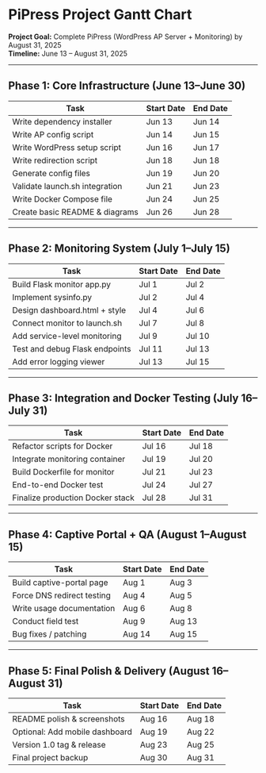 # PiPress Project Gantt Chart

**Project Goal:** Complete PiPress (WordPress AP Server + Monitoring) by August 31, 2025  
**Timeline:** June 13 – August 31, 2025

---

## Phase 1: Core Infrastructure (June 13–June 30)

| Task                             | Start Date | End Date   |
|----------------------------------|------------|------------|
| Write dependency installer       | Jun 13     | Jun 14     |
| Write AP config script           | Jun 14     | Jun 15     |
| Write WordPress setup script     | Jun 16     | Jun 17     |
| Write redirection script         | Jun 18     | Jun 18     |
| Generate config files            | Jun 19     | Jun 20     |
| Validate launch.sh integration   | Jun 21     | Jun 23     |
| Write Docker Compose file        | Jun 24     | Jun 25     |
| Create basic README & diagrams   | Jun 26     | Jun 28     |

---

## Phase 2: Monitoring System (July 1–July 15)

| Task                             | Start Date | End Date   |
|----------------------------------|------------|------------|
| Build Flask monitor app.py       | Jul 1      | Jul 2      |
| Implement sysinfo.py             | Jul 2      | Jul 4      |
| Design dashboard.html + style    | Jul 4      | Jul 6      |
| Connect monitor to launch.sh     | Jul 7      | Jul 8      |
| Add service-level monitoring     | Jul 9      | Jul 10     |
| Test and debug Flask endpoints   | Jul 11     | Jul 13     |
| Add error logging viewer         | Jul 13     | Jul 15     |

---

## Phase 3: Integration and Docker Testing (July 16–July 31)

| Task                             | Start Date | End Date   |
|----------------------------------|------------|------------|
| Refactor scripts for Docker      | Jul 16     | Jul 18     |
| Integrate monitoring container   | Jul 19     | Jul 20     |
| Build Dockerfile for monitor     | Jul 21     | Jul 23     |
| End-to-end Docker test           | Jul 24     | Jul 27     |
| Finalize production Docker stack | Jul 28     | Jul 31     |

---

## Phase 4: Captive Portal + QA (August 1–August 15)

| Task                             | Start Date | End Date   |
|----------------------------------|------------|------------|
| Build captive-portal page        | Aug 1      | Aug 3      |
| Force DNS redirect testing       | Aug 4      | Aug 5      |
| Write usage documentation        | Aug 6      | Aug 8      |
| Conduct field test               | Aug 9      | Aug 13     |
| Bug fixes / patching             | Aug 14     | Aug 15     |

---

## Phase 5: Final Polish & Delivery (August 16–August 31)

| Task                             | Start Date | End Date   |
|----------------------------------|------------|------------|
| README polish & screenshots      | Aug 16     | Aug 18     |
| Optional: Add mobile dashboard   | Aug 19     | Aug 22     |
| Version 1.0 tag & release        | Aug 23     | Aug 25     |
| Final project backup             | Aug 30     | Aug 31     |
